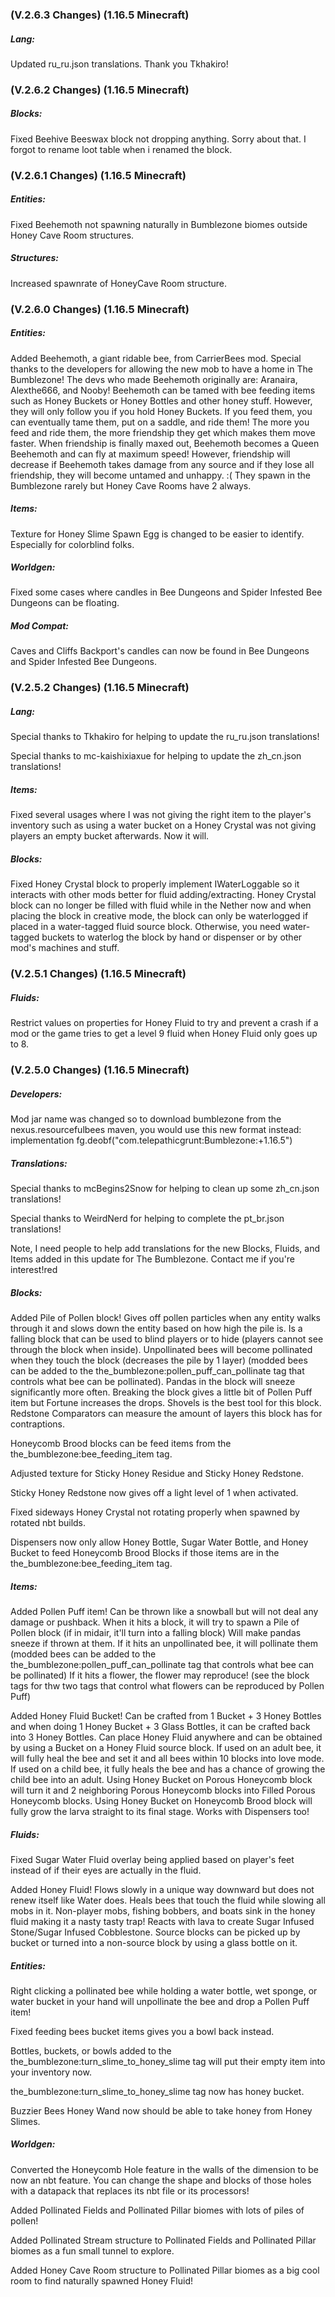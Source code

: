 ### **(V.2.6.3 Changes) (1.16.5 Minecraft)**

##### Lang:
Updated ru_ru.json translations. Thank you Tkhakiro!


### **(V.2.6.2 Changes) (1.16.5 Minecraft)**

##### Blocks:
Fixed Beehive Beeswax block not dropping anything. Sorry about that. I forgot to rename loot table when i renamed the block.


### **(V.2.6.1 Changes) (1.16.5 Minecraft)**

##### Entities:
Fixed Beehemoth not spawning naturally in Bumblezone biomes outside Honey Cave Room structures.

##### Structures:
Increased spawnrate of HoneyCave Room structure.


### **(V.2.6.0 Changes) (1.16.5 Minecraft)**

##### Entities:
Added Beehemoth, a giant ridable bee, from CarrierBees mod. Special thanks to the developers for allowing the new mob to have a home in The Bumblezone!
 The devs who made Beehemoth originally are: Aranaira, Alexthe666, and Nooby!
 Beehemoth can be tamed with bee feeding items such as Honey Buckets or Honey Bottles and other honey stuff. 
 However, they will only follow you if you hold Honey Buckets. 
 If you feed them, you can eventually tame them, put on a saddle, and ride them!
 The more you feed and ride them, the more friendship they get which makes them move faster.
 When friendship is finally maxed out, Beehemoth becomes a Queen Beehemoth and can fly at maximum speed!
 However, friendship will decrease if Beehemoth takes damage from any source and if they lose all friendship, they will become untamed and unhappy. :(
 They spawn in the Bumblezone rarely but Honey Cave Rooms have 2 always.

##### Items:
Texture for Honey Slime Spawn Egg is changed to be easier to identify. Especially for colorblind folks.

##### Worldgen:
Fixed some cases where candles in Bee Dungeons and Spider Infested Bee Dungeons can be floating.

##### Mod Compat:
Caves and Cliffs Backport's candles can now be found in Bee Dungeons and Spider Infested Bee Dungeons. 


### **(V.2.5.2 Changes) (1.16.5 Minecraft)**

##### Lang:
Special thanks to Tkhakiro for helping to update the ru_ru.json translations!

Special thanks to mc-kaishixiaxue for helping to update the zh_cn.json translations!

##### Items:
Fixed several usages where I was not giving the right item to the player's inventory such as using a water bucket on
 a Honey Crystal was not giving players an empty bucket afterwards. Now it will.

##### Blocks:
Fixed Honey Crystal block to properly implement IWaterLoggable so it interacts with other mods better for fluid adding/extracting.
 Honey Crystal block can no longer be filled with fluid while in the Nether now and when placing the block in creative mode,
 the block can only be waterlogged if placed in a water-tagged fluid source block. Otherwise, you need water-tagged buckets to 
 waterlog the block by hand or dispenser or by other mod's machines and stuff.


### **(V.2.5.1 Changes) (1.16.5 Minecraft)**

##### Fluids:
Restrict values on properties for Honey Fluid to try and prevent a crash if a mod or the game tries to get a level 9 fluid when Honey Fluid only goes up to 8.


### **(V.2.5.0 Changes) (1.16.5 Minecraft)**

##### Developers:
Mod jar name was changed so to download bumblezone from the nexus.resourcefulbees maven, you would use this new format instead:
 implementation fg.deobf("com.telepathicgrunt:Bumblezone:<modversion>+1.16.5")

##### Translations:
Special thanks to mcBegins2Snow for helping to clean up some zh_cn.json translations!

Special thanks to WeirdNerd for helping to complete the pt_br.json translations!

Note, I need people to help add translations for the new Blocks, Fluids, and Items added in this update for The Bumblezone. Contact me if you're interest!red

##### Blocks:
Added Pile of Pollen block! 
 Gives off pollen particles when any entity walks through it and slows down the entity based on how high the pile is.
 Is a falling block that can be used to blind players or to hide (players cannot see through the block when inside).
 Unpollinated bees will become pollinated when they touch the block (decreases the pile by 1 layer) (modded bees can be added to the the_bumblezone:pollen_puff_can_pollinate tag that controls what bee can be pollinated).
 Pandas in the block will sneeze significantly more often.
 Breaking the block gives a little bit of Pollen Puff item but Fortune increases the drops. Shovels is the best tool for this block.
 Redstone Comparators can measure the amount of layers this block has for contraptions.

Honeycomb Brood blocks can be feed items from the the_bumblezone:bee_feeding_item tag.

Adjusted texture for Sticky Honey Residue and Sticky Honey Redstone.

Sticky Honey Redstone now gives off a light level of 1 when activated.

Fixed sideways Honey Crystal not rotating properly when spawned by rotated nbt builds.

Dispensers now only allow Honey Bottle, Sugar Water Bottle, and Honey Bucket to feed Honeycomb Brood Blocks if those items are in the the_bumblezone:bee_feeding_item tag.

##### Items:
Added Pollen Puff item!
 Can be thrown like a snowball but will not deal any damage or pushback.
 When it hits a block, it will try to spawn a Pile of Pollen block (if in midair, it'll turn into a falling block)
 Will make pandas sneeze if thrown at them.
 If it hits an unpollinated bee, it will pollinate them (modded bees can be added to the the_bumblezone:pollen_puff_can_pollinate tag that controls what bee can be pollinated)
 If it hits a flower, the flower may reproduce! (see the block tags for thw two tags that control what flowers can be reproduced by Pollen Puff)

Added Honey Fluid Bucket!
 Can be crafted from 1 Bucket + 3 Honey Bottles and when doing 1 Honey Bucket + 3 Glass Bottles, it can be crafted back into 3 Honey Bottles.
 Can place Honey Fluid anywhere and can be obtained by using a Bucket on a Honey Fluid source block.
 If used on an adult bee, it will fully heal the bee and set it and all bees within 10 blocks into love mode.
 If used on a child bee, it fully heals the bee and has a chance of growing the child bee into an adult.
 Using Honey Bucket on Porous Honeycomb block will turn it and 2 neighboring Porous Honeycomb blocks into Filled Porous Honeycomb blocks.
 Using Honey Bucket on Honeycomb Brood block will fully grow the larva straight to its final stage.
 Works with Dispensers too!

##### Fluids:
Fixed Sugar Water Fluid overlay being applied based on player's feet instead of if their eyes are actually in the fluid.

Added Honey Fluid!
 Flows slowly in a unique way downward but does not renew itself like Water does.
 Heals bees that touch the fluid while slowing all mobs in it.
 Non-player mobs, fishing bobbers, and boats sink in the honey fluid making it a nasty tasty trap!
 Reacts with lava to create Sugar Infused Stone/Sugar Infused Cobblestone.
 Source blocks can be picked up by bucket or turned into a non-source block by using a glass bottle on it.

##### Entities:
Right clicking a pollinated bee while holding a water bottle, wet sponge, or water bucket in your hand will unpollinate the bee and drop a Pollen Puff item!

Fixed feeding bees bucket items gives you a bowl back instead.

Bottles, buckets, or bowls added to the the_bumblezone:turn_slime_to_honey_slime tag will put their empty item into your inventory now.

the_bumblezone:turn_slime_to_honey_slime tag now has honey bucket. 

Buzzier Bees Honey Wand now should be able to take honey from Honey Slimes.

##### Worldgen:
Converted the Honeycomb Hole feature in the walls of the dimension to be now an nbt feature.
  You can change the shape and blocks of those holes with a datapack that replaces its nbt file or its processors!

Added Pollinated Fields and Pollinated Pillar biomes with lots of piles of pollen!

Added Pollinated Stream structure to Pollinated Fields and Pollinated Pillar biomes as a fun small tunnel to explore.

Added Honey Cave Room structure to Pollinated Pillar biomes as a big cool room to find naturally spawned Honey Fluid!